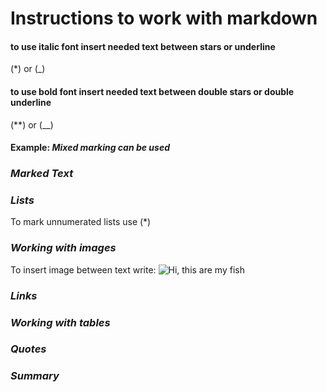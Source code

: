 # Instructions to work with markdown

#### to use italic font insert needed text between stars or underline
(*) or (_)

#### to use bold font insert needed text between double **stars** or double underline
(**) or (__)

#### Example: _**Mixed marking can be used**_

### *Marked Text*

### *Lists*

To mark unnumerated lists use (*)

### *Working with images*

To insert image between text write:
![Hi, this are my fish](Fish.jpeg)

### *Links*

### *Working with tables*

### *Quotes*

### *Summary*
